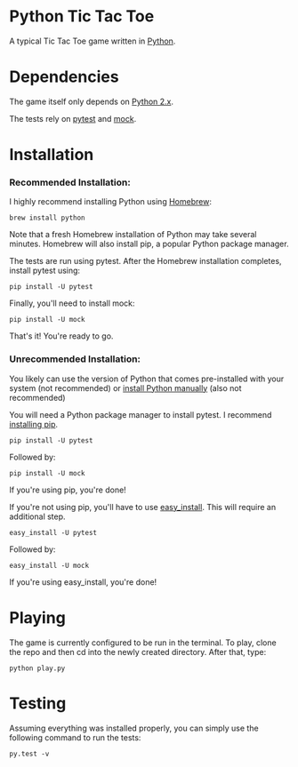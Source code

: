 Python Tic Tac Toe
========
A typical Tic Tac Toe game written in [Python](http://www.python.org/).

Dependencies
========
The game itself only depends on [Python 2.x](http://www.python.org/).

The tests rely on [pytest](http://pytest.org/latest/) and [mock](http://www.voidspace.org.uk/python/mock/).

Installation
========

### Recommended Installation:

I highly recommend installing Python using [Homebrew](http://brew.sh/):

```
brew install python
```

Note that a fresh Homebrew installation of Python may take several minutes. Homebrew will also install pip, a popular Python package manager.

The tests are run using pytest. After the Homebrew installation completes, install pytest using:

```
pip install -U pytest
```

Finally, you'll need to install mock:

```
pip install -U mock
```

That's it! You're ready to go.

### Unrecommended Installation:
You likely can use the version of Python that comes pre-installed with your system (not recommended) or [install Python manually](http://www.python.org/download/) (also not recommended)

You will need a Python package manager to install pytest. I recommend [installing pip](http://www.pip-installer.org/en/latest/installing.html).

```
pip install -U pytest
```

Followed by:

```
pip install -U mock
```

If you're using pip, you're done!

If you're not using pip, you'll have to use [easy_install](http://pythonhosted.org/distribute/easy_install.html). This will require an additional step.

```
easy_install -U pytest
```

Followed by:

```
easy_install -U mock
```
If you're using easy_install, you're done!

Playing
========
The game is currently configured to be run in the terminal. To play, clone the repo and then cd into the newly created directory. After that, type:

```
python play.py
```

Testing
========
Assuming everything was installed properly, you can simply use the following command to run the tests:

```
py.test -v
```
